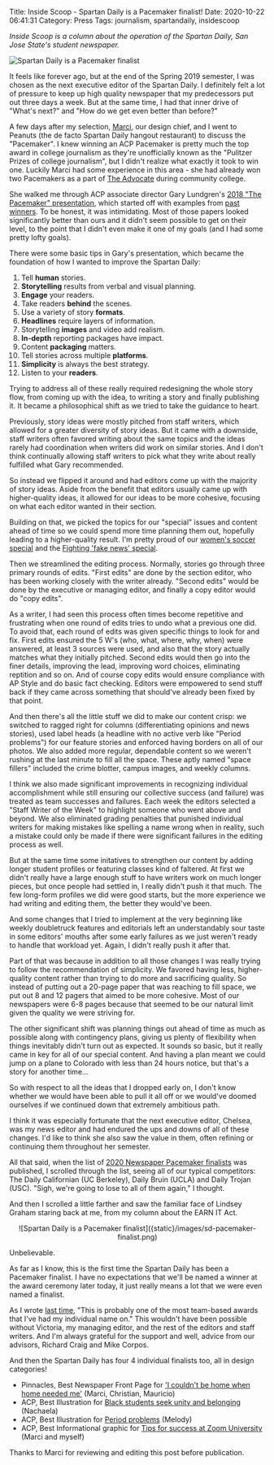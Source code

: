 Title: Inside Scoop - Spartan Daily is a Pacemaker finalist!
Date: 2020-10-22 06:41:31
Category: Press
Tags: journalism, spartandaily, insidescoop

*Inside Scoop is a column about the operation of the Spartan Daily, San Jose State's student newspaper.*

![Spartan Daily is a Pacemaker finalist]({static}/images/pacemaker-spartan-daily.jpg)

It feels like forever ago, but at the end of the Spring 2019 semester, I was chosen as the next executive editor of the Spartan Daily. I definitely felt a lot of pressure to keep up high quality newspaper that my predecessors put out three days a week. But at the same time, I had that inner drive of "What's next?" and "How do we get even better than before?" 

A few days after my selection, [Marci](https://twitter.com/marcesway), our design chief, and I went to Peanuts (the de facto Spartan Daily hangout restaurant) to discuss the "Pacemaker". I knew winning an ACP Pacemaker is pretty much the top award in college journalism as they're unofficially known as the "Pulitzer Prizes of college journalism", but I didn't realize what exactly it took to win one. Luckily Marci had some experience in this area - she had already won two Pacemakers as a part of [The Advocate](https://cccadvocate.com/) during community college.

She walked me through ACP associate director Gary Lundgren's [2018 "The Pacemaker" presentation](https://www.dropbox.com/sh/cfgj63b6iiq8p8a/AACO9J4ua2ofDb5jvy6C7DUCa?dl=0&preview=2018_The+Pacemaker.pdf), which started off with examples from [past winners](https://studentpress.org/acp/awards-archive/). To be honest, it was intimidating. Most of those papers looked significantly better than ours and it didn't seem possible to get on their level, to the point that I didn't even make it one of my goals (and I had some pretty lofty goals).

There were some basic tips in Gary's presentation, which became the foundation of how I wanted to improve the Spartan Daily:

1. Tell **human** stories.
2. **Storytelling** results from verbal and visual planning.
3. **Engage** your readers.
4. Take readers **behind** the scenes.
5. Use a variety of story **formats**.
6. **Headlines** require layers of information.
7. Storytelling **images** and video add realism.
8. **In-depth** reporting packages have impact.
9. Content **packaging** matters.
10. Tell stories across multiple **platforms**.
11. **Simplicity** is always the best strategy.
12. Listen to your **readers**.

Trying to address all of these really required redesigning the whole story flow, from coming up with the idea, to writing a story and finally publishing it. It became a philosophical shift as we tried to take the guidance to heart.

Previously, story ideas were mostly pitched from staff writers, which allowed for a greater diversity of story ideas. But it came with a downside, staff writers often favored writing about the same topics and the ideas rarely had coordination when writers did work on similar stories. And I don't think continually allowing staff writers to pick what they write about really fulfilled what Gary recommended.

So instead we flipped it around and had editors come up with the majority of story ideas. Aside from the benefit that editors usually came up with higher-quality ideas, it allowed for our ideas to be more cohesive, focusing on what each editor wanted in their section.

Building on that, we picked the topics for our "special" issues and content ahead of time so we could spend more time planning them out, hopefully leading to a higher-quality result. I'm pretty proud of our [women's soccer special](https://blog.legoktm.com/2019/09/09/inside-scoop-week-3-ready-to-repeat.html) and the [Fighting 'fake news' special](https://blog.legoktm.com/2020/04/07/inside-scoop-breaking-down-our-award-winning-special-issue.html).

Then we streamlined the editing process. Normally, stories go through three primary rounds of edits. "First edits" are done by the section editor, who has been working closely with the writer already. "Second edits" would be done by the executive or managing editor, and finally a copy editor would do "copy edits".

As a writer, I had seen this process often times become repetitive and frustrating when one round of edits tries to undo what a previous one did. To avoid that, each round of edits was given specific things to look for and fix. First edits ensured the 5 W's (who, what, where, why, when) were answered, at least 3 sources were used, and also that the story actually matches what they initially pitched. Second edits would then go into the finer details, improving the lead, improving word choices, eliminating reptition and so on. And of course copy edits would ensure compliance with AP Style and do basic fact checking. Editors were empowered to send stuff back if they came across something that should've already been fixed by that point.

And then there's all the little stuff we did to make our content crisp: we switched to ragged right for columns (differentiating opinions and news stories), used label heads (a headline with no active verb like "Period problems") for our feature stories and enforced having borders on all of our photos. We also added more regular, dependable content so we weren't rushing at the last minute to fill all the space. These aptly named "space fillers" included the crime blotter, campus images, and weekly columns.

I think we also made significant improvements in recognizing individual accomplishment while still ensuring our collective success (and failure) was treated as team successes and failures. Each week the editors selected a "Staff Writer of the Week" to highlight someone who went above and beyond. We also eliminated grading penalties that punished individual writers for making mistakes like spelling a name wrong when in reality, such a mistake could only be made if there were significant failures in the editing process as well.

But at the same time some initatives to strengthen our content by adding longer student profiles or featuring classes kind of faltered. At first we didn't really have a large enough stuff to have writers work on much longer pieces, but once people had settled in, I really didn't push it that much. The few long-form profiles we did were good starts, but the more experience we had writing and editing them, the better they would've been.

And some changes that I tried to implement at the very beginning like weekly doubletruck features and editorials left an understandably sour taste in some editors' mouths after some early failures as we just weren't ready to handle that workload yet. Again, I didn't really push it after that.

Part of that was because in addition to all those changes I was really trying to follow the recommendation of simplicity. We favored having less, higher-quality content rather than trying to do more and sacrificing quality. So instead of putting out a 20-page paper that was reaching to fill space, we put out 8 and 12 pagers that aimed to be more cohesive. Most of our newspapers were 6-8 pages because that seemed to be our natural limit given the quality we were striving for.

The other significant shift was planning things out ahead of time as much as possible along with contingency plans, giving us plenty of flexibility when things inevitably didn't turn out as expected. It sounds so basic, but it really came in key for all of our special content. And having a plan meant we could jump on a plane to Colorado with less than 24 hours notice, but that's a story for another time...

So with respect to all the ideas that I dropped early on, I don't know whether we would have been able to pull it all off or we would've doomed ourselves if we continued down that extremely ambitious path.

I think it was especially fortunate that the next executive editor, Chelsea, was my news editor and had endured the ups and downs of all of these changes. I'd like to think she also saw the value in them, often refining or continuing them throughout her semester.

All that said, when the list of [2020 Newspaper Pacemaker finalists](https://studentpress.org/acp/2020/10/07/2020-newspaper-pacemaker-finalists/) was published, I scrolled through the list, seeing all of our typical competitors: The Daily Californian (UC Berkeley), Daily Bruin (UCLA) and Daily Trojan (USC). "Sigh, we're going to lose to all of them again," I thought.

And then I scrolled a little farther and saw the familiar face of Lindsey Graham staring back at me, from my column about the EARN IT Act.

<center>![Spartan Daily is a Pacemaker finalist]({static}/images/sd-pacemaker-finalist.png)</center>

Unbelievable. 

As far as I know, this is the first time the Spartan Daily has been a Pacemaker finalist. I have no expectations that we'll be named a winner at the award ceremony later today, it just really means a lot that we were even named a finalist. 

As I wrote [last time](https://blog.legoktm.com/2020/04/02/inside-scoop-the-best-student-newspaper-in-california.html), "This is probably one of the most team-based awards that I've had my individual name on." This wouldn't have been possible without Victoria, my managing editor, and the rest of the editors and staff writers. And I'm always grateful for the support and well, advice from our advisors, Richard Craig and Mike Corpos.

And then the Spartan Daily has four 4 individual finalists too, all in design categories!

* Pinnacles, Best Newspaper Front Page for ['I couldn't be home when home needed me'](https://scholarworks.sjsu.edu/cgi/viewcontent.cgi?article=1003&context=spartan_daily_2020) (Marci, Christian, Mauricio)
* ACP, Best Illustration for [Black students seek unity and belonging](https://scholarworks.sjsu.edu/cgi/viewcontent.cgi?article=1085&context=spartan_daily_2019) (Nachaela)
* ACP, Best Illustration for [Period problems](https://scholarworks.sjsu.edu/cgi/viewcontent.cgi?article=1055&context=spartan_daily_2019) (Melody)
* ACP, Best Informational graphic for [Tips for success at Zoom University](https://legoktm.com/w/images/7/79/SD_04_23_20_02.pdf) (Marci and myself)

Thanks to Marci for reviewing and editing this post before publication.
